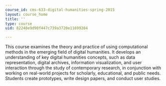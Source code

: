 ```yaml
---
course_id: cms-633-digital-humanities-spring-2015
layout: course_home
title: ''
type: course
uid: 82248e9d90f447c739a3720e11699284

---
```

This course examines the theory and practice of using computational methods in the emerging field of digital humanities. It develops an understanding of key digital humanities concepts, such as data representation, digital archives, information visualization, and user interaction through the study of contemporary research, in conjunction with working on real-world projects for scholarly, educational, and public needs. Students create prototypes, write design papers, and conduct user studies.
